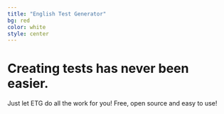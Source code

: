 ```yaml
---
title: "English Test Generator"
bg: red
color: white
style: center
---
```

# Creating tests has never been easier.
<div class="fa-stack subtlecircle" style="font-size:100px; background:rgba(235,235,235,0.1)">
  <i class="fa fa-circle fa-stack-2x text-white"></i>
  <i class="fa fa-book fa-stack-1x text-red"></i>
</div>

Just let ETG do all the work for you!
Free, open source and easy to use!